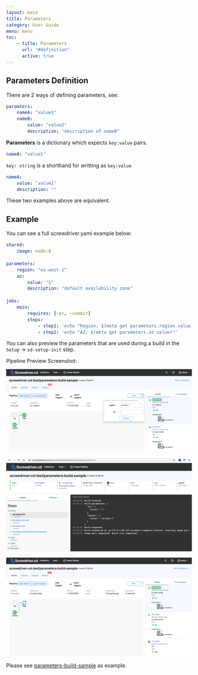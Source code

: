 ```yaml
---
layout: main
title: Parameters
category: User Guide
menu: menu
toc:
    - title: Parameters
      url: "#definition"
      active: true
---
```

## Parameters Definition
There are 2 ways of defining parameters, see:

```yaml
paramters:
    nameA: "value1"
    nameB:
        value: "value2"
        description: "description of nameB"
```

**Parameters** is a dictionary which expects `key:value` pairs.

```yaml
nameA: "value1"
```

 `key: string` is a shorthand for writting as `key:value`

```yaml
nameA:
    value: "value1"
    description: ""
```

These two examples above are equivalent.

## Example
You can see a full screwdriver.yaml example below:
```yaml
shared:
    image: node:8

parameters:
    region: "us-west-1"
    az:
        value: "1"
        description: "default availability zone"

jobs:
    main:
        requires: [~pr, ~commit]
        steps:
            - step1: 'echo "Region: $(meta get parameters.region.value)"'
            - step2: 'echo "AZ: $(meta get parameters.az.value)"'
```

You can also preview the parameters that are used during a build in the `Setup` -> `sd-setup-init` step.

Pipeline Preview Screenshot:

![image](../assets/parameters1-event-start.png)

![image](../assets/parameters2-sd-init-step.png)

![image](../assets/parameters3-event-view.png)

Please see [parameters-build-sample](https://github.com/screwdriver-cd-test/parameters-build-sample) as example.
